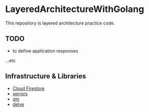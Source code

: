 # LayeredArchitectureWithGolang

This repository is layered architecture practice code.

## TODO

- to define application responses

...etc

## Infrastructure & Libraries

- [Cloud Firestore](https://godoc.org/cloud.google.com/go/firestore)
- [xerrors](https://github.com/golang/xerrors)
- [gin](https://github.com/gin-gonic/gin)
- [delve](https://github.com/go-delve/delve)
